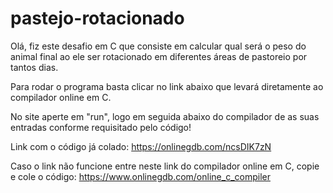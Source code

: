 # pastejo-rotacionado
Olá, fiz este desafio em C que consiste em calcular qual será o peso do animal final ao ele ser rotacionado em diferentes áreas de pastoreio por tantos dias.

Para rodar o programa basta clicar no link abaixo que levará diretamente ao compilador online em C.

No site aperte em "run", logo em seguida abaixo do compilador de as suas entradas conforme requisitado pelo código!

Link com o código já colado:
https://onlinegdb.com/ncsDIK7zN

Caso o link não funcione entre neste link do compilador online em C, copie e cole o código:
https://www.onlinegdb.com/online_c_compiler
